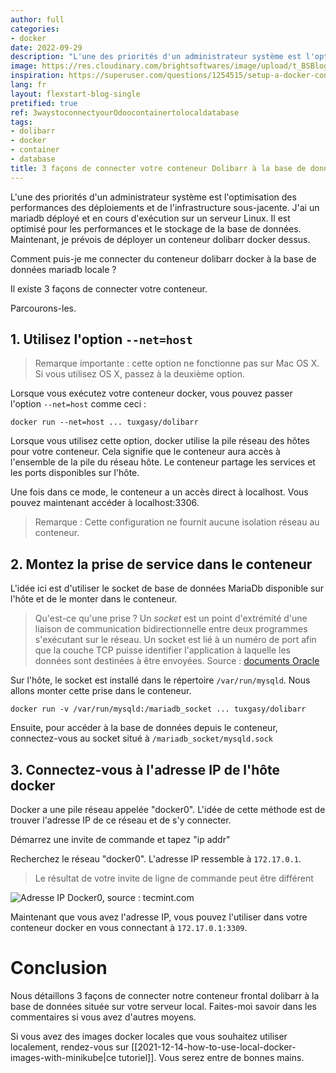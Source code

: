 ```yaml
---
author: full
categories:
- docker
date: 2022-09-29
description: "L'une des priorités d'un administrateur système est l'optimisation des performances des déploiements et de l'infrastructure sous-jacente. J'ai un mariadb déployé et en cours d'exécution sur un serveur Linux. Il est optimisé pour les performances et le stockage de la base de données. Maintenant, je prévois de déployer un conteneur dolibarr docker dessus. Comment puis-je me connecter du conteneur dolibarr docker à la base de données mariadb locale ?"
image: https://res.cloudinary.com/brightsoftwares/image/upload/t_BSBlogImage/v1642938172/pexels-joshua-welch-1624600_pxc6ym.jpg
inspiration: https://superuser.com/questions/1254515/setup-a-docker-container-to-work-with-a-local-database
lang: fr
layout: flexstart-blog-single
pretified: true
ref: 3waystoconnectyourOdoocontainertolocaldatabase
tags:
- dolibarr
- docker
- container
- database
title: 3 façons de connecter votre conteneur Dolibarr à la base de données locale
---
```


L'une des priorités d'un administrateur système est l'optimisation des performances des déploiements et de l'infrastructure sous-jacente. J'ai un mariadb déployé et en cours d'exécution sur un serveur Linux. Il est optimisé pour les performances et le stockage de la base de données. Maintenant, je prévois de déployer un conteneur dolibarr docker dessus.

Comment puis-je me connecter du conteneur dolibarr docker à la base de données mariadb locale ?

Il existe 3 façons de connecter votre conteneur.

Parcourons-les.

## 1. Utilisez l'option `--net=host`

> Remarque importante : cette option ne fonctionne pas sur Mac OS X. Si vous utilisez OS X, passez à la deuxième option.

Lorsque vous exécutez votre conteneur docker, vous pouvez passer l'option `--net=host` comme ceci :

```
docker run --net=host ... tuxgasy/dolibarr
```

Lorsque vous utilisez cette option, docker utilise la pile réseau des hôtes pour votre conteneur. Cela signifie que le conteneur aura accès à l'ensemble de la pile du réseau hôte. Le conteneur partage les services et les ports disponibles sur l'hôte.

Une fois dans ce mode, le conteneur a un accès direct à localhost. Vous pouvez maintenant accéder à localhost:3306.

> Remarque : Cette configuration ne fournit aucune isolation réseau au conteneur.


## 2. Montez la prise de service dans le conteneur

L'idée ici est d'utiliser le socket de base de données MariaDb disponible sur l'hôte et de le monter dans le conteneur.

> Qu'est-ce qu'une prise ?
> Un _socket_ est un point d'extrémité d'une liaison de communication bidirectionnelle entre deux programmes s'exécutant sur le réseau. Un socket est lié à un numéro de port afin que la couche TCP puisse identifier l'application à laquelle les données sont destinées à être envoyées.
> Source : [documents Oracle](https://docs.oracle.com/javase/tutorial/networking/sockets/definition.html)

Sur l'hôte, le socket est installé dans le répertoire `/var/run/mysqld`. Nous allons monter cette prise dans le conteneur.


```
docker run -v /var/run/mysqld:/mariadb_socket ... tuxgasy/dolibarr
```

Ensuite, pour accéder à la base de données depuis le conteneur, connectez-vous au socket situé à `/mariadb_socket/mysqld.sock`

## 3. Connectez-vous à l'adresse IP de l'hôte docker

Docker a une pile réseau appelée "docker0".
L'idée de cette méthode est de trouver l'adresse IP de ce réseau et de s'y connecter.

Démarrez une invite de commande et tapez "ip addr"

Recherchez le réseau "docker0". L'adresse IP ressemble à `172.17.0.1`.

> Le résultat de votre invite de ligne de commande peut être différent


![Adresse IP Docker0, source : tecmint.com](https://res.cloudinary.com/brightsoftwares/image/upload/v1642934808/Check-Docker-IP-Address_ygq4bh.png)

Maintenant que vous avez l'adresse IP, vous pouvez l'utiliser dans votre conteneur docker en vous connectant à `172.17.0.1:3309`.

# Conclusion

Nous détaillons 3 façons de connecter notre conteneur frontal dolibarr à la base de données située sur votre serveur local.
Faites-moi savoir dans les commentaires si vous avez d'autres moyens.

Si vous avez des images docker locales que vous souhaitez utiliser localement, rendez-vous sur [[2021-12-14-how-to-use-local-docker-images-with-minikube|ce tutoriel]]. Vous serez entre de bonnes mains.